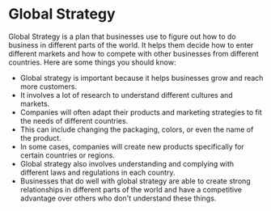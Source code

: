 # Global Strategy

Global Strategy is a plan that businesses use to figure out how to do business in different parts of the world. It helps them decide how to enter different markets and how to compete with other businesses from different countries. Here are some things you should know:

* Global strategy is important because it helps businesses grow and reach more customers.
* It involves a lot of research to understand different cultures and markets.
* Companies will often adapt their products and marketing strategies to fit the needs of different countries.
* This can include changing the packaging, colors, or even the name of the product.
* In some cases, companies will create new products specifically for certain countries or regions.
* Global strategy also involves understanding and complying with different laws and regulations in each country.
* Businesses that do well with global strategy are able to create strong relationships in different parts of the world and have a competitive advantage over others who don't understand these things.
